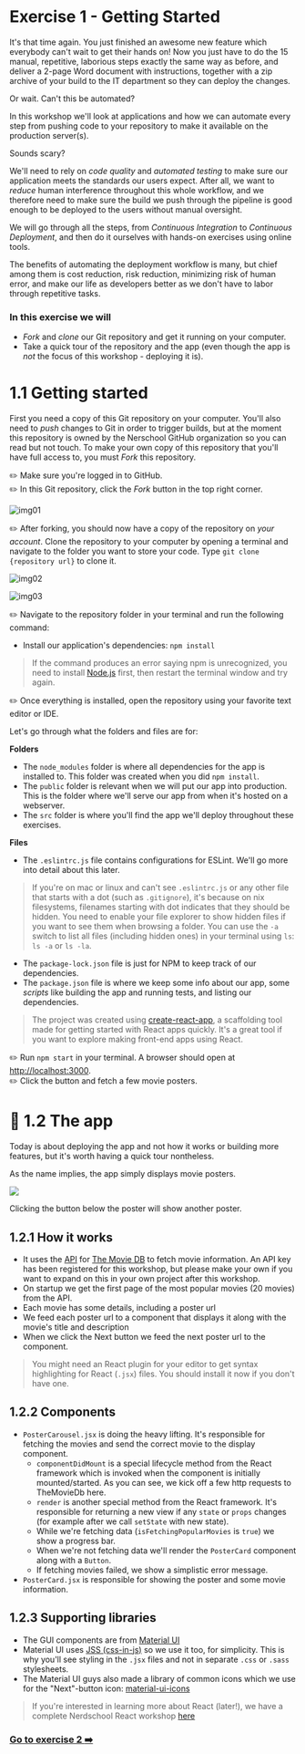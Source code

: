 # Exercise 1 - Getting Started

It's that time again. You just finished an awesome new feature which everybody can't wait to get their hands on!
Now you just have to do the 15 manual, repetitive, laborious steps exactly the same way as before, and deliver a 2-page Word document with instructions, together with a zip archive of your build to the IT department so they can deploy the changes.

Or wait. Can't this be automated?

In this workshop we'll look at applications and how we can automate every step from pushing code to your repository to make it available on the production server(s).

Sounds scary?

We'll need to rely on _code quality_ and _automated testing_ to make sure our application meets the standards our users expect. After all, we want to _reduce_ human interference throughout this whole workflow, and we therefore need to make sure the build we push through the pipeline is good enough to be deployed to the users without manual oversight.

We will go through all the steps, from _Continuous Integration_ to _Continuous Deployment_, and then do it ourselves with hands-on exercises using online tools.

The benefits of automating the deployment workflow is many, but chief among them is cost reduction, risk reduction, minimizing risk of human error, and make our life as developers better as we don't have to labor through repetitive tasks.

### In this exercise we will

* _Fork_ and _clone_ our Git repository and get it running on your computer.
* Take a quick tour of the repository and the app (even though the app is _not_ the focus of this workshop - deploying it is).

# 1.1 Getting started

First you need a copy of this Git repository on your computer. You'll also need to _push_ changes to Git in order to trigger builds, but at the moment this repository is owned by the Nerschool GitHub organization so you can read but not touch. To make your own copy of this repository that you'll have full access to, you must _Fork_ this repository.

:pencil2: Make sure you're logged in to GitHub.  
:pencil2: In this Git repository, click the _Fork_ button in the top right corner.

![img01](./images/img01.png)

:pencil2: After forking, you should now have a copy of the repository on _your account_. Clone the repository to your computer by opening a terminal and navigate to the folder you want to store your code. Type `git clone {repository url}` to clone it.

![img02](./images/img02.png)

![img03](./images/img03.png)

:pencil2: Navigate to the repository folder in your terminal and run the following command:

* Install our application's dependencies: `npm install`

> If the command produces an error saying npm is unrecognized, you need to install [Node.js](https://nodejs.org) first, then restart the terminal window and try again.

:pencil2: Once everything is installed, open the repository using your favorite text editor or IDE.

Let's go through what the folders and files are for:

**Folders**

* The `node_modules` folder is where all dependencies for the app is installed to. This folder was created when you did `npm install`.
* The `public` folder is relevant when we will put our app into production. This is the folder where we'll serve our app from when it's hosted on a webserver.
* The `src` folder is where you'll find the app we'll deploy throughout these exercises.

**Files**

* The `.eslintrc.js` file contains configurations for ESLint. We'll go more into detail about this later.

> If you're on mac or linux and can't see `.eslintrc.js` or any other file that starts with a dot (such as `.gitignore`), it's because on nix filesystems, filenames starting with dot indicates that they should be hidden. You need to enable your file explorer to show hidden files if you want to see them when browsing a folder. You can use the `-a` switch to list all files (including hidden ones) in your terminal using `ls`: `ls -a` or `ls -la`.

* The `package-lock.json` file is just for NPM to keep track of our dependencies.
* The `package.json` file is where we keep some info about our app, some _scripts_ like building the app and running tests, and listing our dependencies.

> The project was created using [create-react-app](https://github.com/facebook/create-react-app), a scaffolding tool made for getting started with React apps quickly. It's a great tool if you want to explore making front-end apps using React.

:pencil2: Run `npm start` in your terminal. A browser should open at [http://localhost:3000](http://localhost:3000).  
:pencil2: Click the button and fetch a few movie posters.

# :book: 1.2 The app

Today is about deploying the app and not how it works or building more features, but it's worth having a quick tour nontheless.

As the name implies, the app simply displays movie posters.

![](./images/app01.png)

Clicking the button below the poster will show another poster.

## 1.2.1 How it works

* It uses the [API](https://developers.themoviedb.org/3) for [The Movie DB](https://www.themoviedb.org/) to fetch movie information. An API key has been registered for this workshop, but please make your own if you want to expand on this in your own project after this workshop.
* On startup we get the first page of the most popular movies (20 movies) from the API.
* Each movie has some details, including a poster url
* We feed each poster url to a component that displays it along with the movie's title and description
* When we click the Next button we feed the next poster url to the component.

> You might need an React plugin for your editor to get syntax highlighting for React (`.jsx`) files. You should install it now if you don't have one.

## 1.2.2 Components

* `PosterCarousel.jsx` is doing the heavy lifting. It's responsible for fetching the movies and send the correct movie to the display component.
  * `componentDidMount` is a special lifecycle method from the React framework which is invoked when the component is initially mounted/started. As you can see, we kick off a few http requests to TheMovieDb here.
  * `render` is another special method from the React framework. It's responsible for returning a new view if any `state` or `props` changes (for example after we call `setState` with new state).
  * While we're fetching data (`isFetchingPopularMovies` is `true`) we show a progress bar.
  * When we're not fetching data we'll render the `PosterCard` component along with a `Button`.
  * If fetching movies failed, we show a simplistic error message.
* `PosterCard.jsx` is responsible for showing the poster and some movie information.

## 1.2.3 Supporting libraries

* The GUI components are from [Material UI](https://material-ui-next.com/)
* Material UI uses [JSS (css-in-js)](http://cssinjs.org/) so we use it too, for simplicity. This is why you'll see styling in the `.jsx` files and not in separate `.css` or `.sass` stylesheets.
* The Material UI guys also made a library of common icons which we use for the "Next"-button icon: [material-ui-icons](https://material.io/icons/)

> If you're interested in learning more about React (later!), we have a complete Nerdschool React workshop [here](https://github.com/nerdschoolbergen/react)

### [Go to exercise 2 :arrow_right:](./exercise_2.md)
